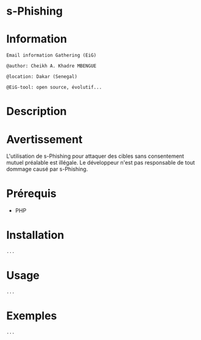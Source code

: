 s-Phishing
==========


Information
===========
```
Email information Gathering (EiG)

@author: Cheikh A. Khadre MBENGUE

@location: Dakar (Senegal)

@EiG-tool: open source, évolutif...
```

Description
===========


Avertissement
=============
L'utilisation de s-Phishing pour attaquer des cibles sans consentement mutuel préalable est illégale. Le développeur n'est pas responsable de tout dommage causé par s-Phishing.

Prérequis
=========

* PHP

Installation
============

```
...
```

Usage
=====

```
...

```

Exemples
========

```
...
```
